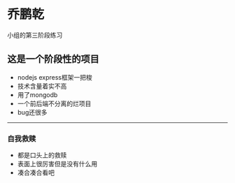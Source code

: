# 乔鹏乾
小组的第三阶段练习
## 这是一个阶段性的项目
+ nodejs express框架一把梭
+ 技术含量着实不高
+ 用了mongodb
+ 一个前后端不分离的烂项目
+ bug还很多
---
### 自我救赎
+ 都是口头上的救赎
+ 表面上很厉害但是没有什么用
+ 凑合凑合看吧
